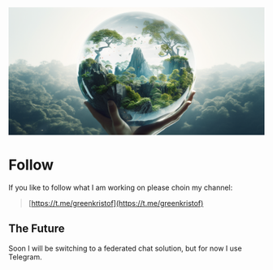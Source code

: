 ![](img/world_follow.png)

# Follow

If you like to follow what I am working on please choin my channel:

> [https://t.me/greenkristof](https://t.me/greenkristof)

## The Future

Soon I will be switching to a federated chat solution, but for now I use Telegram.
